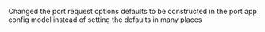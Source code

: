 Changed the port request options defaults to be constructed in the port app config model instead of setting the defaults in many places